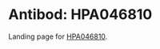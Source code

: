 # Antibod: HPA046810


    


Landing page for [HPA046810](http://www.proteinatlas.org/search/HPA046810).
